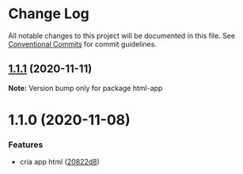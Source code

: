 # Change Log

All notable changes to this project will be documented in this file.
See [Conventional Commits](https://conventionalcommits.org) for commit guidelines.

## [1.1.1](https://github.com/pdrmdrs/react-component-library/compare/html-app@1.1.0...html-app@1.1.1) (2020-11-11)

**Note:** Version bump only for package html-app





# 1.1.0 (2020-11-08)


### Features

* cria app html ([20822d8](https://github.com/pdrmdrs/react-component-library/commit/20822d871a4a78e8e24c26c80ca69afc5db5993e))
